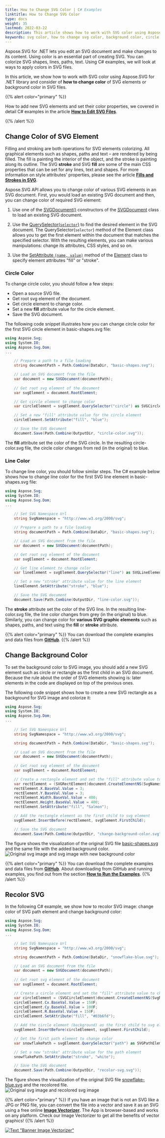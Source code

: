 ```yaml
---
title: How to Change SVG Color | C# Examples
linktitle: How to Change SVG Color
type: docs
weight: 35
lastmod: 2022-03-22
description: This article shows how to work with SVG color using Aspose.SVG for .NET library. You will consider detailed C# examples of how to change SVG elements' color or background color in SVG files.
keywords: svg color, how to change svg color, background color, circle color, change background color, c# example, stroke color, fill color, change svg color, line color, color property, svg background color, svg file
---
```

<link href="./../../style.css" rel="stylesheet" type="text/css" />

Aspose.SVG for .NET lets you edit an SVG document and make changes to its content.  Using color is an essential part of creating SVG. You can colorize SVG shapes, lines, paths, text. Using C# examples, we will look at ways to apply colors in SVG files.

In this article, we show how to work with SVG color using Aspose.SVG for .NET library and consider of **how to change color** of SVG elements or background color in SVG files.

{{% alert color="primary" %}} 

How to add new SVG elements and set their color properties, we covered in detail C# examples in the article [**How to Edit SVG Files**](https://docs.aspose.com/svg/net/how-to-work-with-aspose-svg-api/how-to-edit-svg-documents/).

{{% /alert %}} 

## **Change Color of SVG Element**

Filling and stroking are both operations for SVG elements colorizing. All graphical elements such as shapes, paths and text – are rendered by being filled. The fill is painting the interior of the object, and the stroke is painting along its outline. The SVG **stroke** and SVG **fill** are some of the main CSS properties that can be set for any lines, text and shapes. For more information on style attributes' properties, please see the article [**Fills and Strokes in SVG**](https://docs.aspose.com/svg/net/drawing-basics/fills-and-strokes/).

Aspose.SVG API allows you to change color of various SVG elements in an SVG document.  First, you would load an existing SVG document and then, you can change color of required SVG element:

1. Use one of the [SVGDocument()](https://reference.aspose.com/svg/net/aspose.svg/svgdocument/constructors/10) constructors of the [SVGDocument](https://reference.aspose.com/net/svg/aspose.svg/svgdocument)  class to load an existing SVG document.  

2. Use the [QuerySelector(`selector`)](https://reference.aspose.com/svg/net/aspose.svg.dom/element/methods/queryselector)  to find the desired element in the SVG document. The QuerySelector(`selector`) method of the Element class allows you to get the first element within the document that matches the specified selector. With the resulting elements, you can make various manipulations: change its attributes, CSS styles, and so on.

3. Use the  [SetAttribute `(name, value)`](https://reference.aspose.com/svg/net/aspose.svg.dom/element/methods/setattribute) method of the [Element](https://reference.aspose.com/svg/net/aspose.svg.dom/element) class to specify element attributes "fill" or "stroke".

### **Circle Color**

To change circle color, you should follow a few steps:

- Open a source SVG file.
- Get root svg element of the document.
- Get circle element to change color.
- Set a new **fill** attribute value for the circle element.
- Save the SVG document.

The following code snippet illustrates how you can change circle color for the first SVG circle element in basic-shapes.svg file:

```c#
using Aspose.Svg;
using System.IO;
using Aspose.Svg.Dom;
...

    // Prepare a path to a file loading
    string documentPath = Path.Combine(DataDir, "basic-shapes.svg");

    // Load an SVG document from the file
    var document = new SVGDocument(documentPath);
    
    // Get root svg element of the document
    var svgElement = document.RootElement;    

    // Get circle element to change color
    var circleElement = svgElement.QuerySelector("circle") as SVGCircleElement;

    // Set a new "fill" attribute value for the circle element
    circleElement.SetAttribute("fill", "blue"); 

	// Save the SVG document
    document.Save(Path.Combine(OutputDir, "circle-color.svg"));
```
The **fill** attribute set the color of the SVG circle. In the resulting circle-color.svg file, the circle color changes from red (in the original) to blue. 

### **Line Color**

To change line color, you should follow similar steps. The C# example below shows how to change line color for the first SVG line element in basic-shapes.svg file:

```c#
using Aspose.Svg;
using System.IO;
using Aspose.Svg.Dom;
...

    // Set SVG Namespace Url
    string SvgNamespace = "http://www.w3.org/2000/svg";
	
	// Prepare a path to a file loading
    string documentPath = Path.Combine(DataDir, "basic-shapes.svg");

    // Load an SVG document from the file
    var document = new SVGDocument(documentPath);

    // Get root svg element of the document
    var svgElement = document.RootElement;

    // Get line element to change color
    var lineElement = svgElement.QuerySelector("line") as SVGLineElement;

    // Set a new "stroke" attribute value for the line element
    lineElement.SetAttribute("stroke", "blue");

    // Save the SVG document
    document.Save(Path.Combine(OutputDir, "line-color.svg"));
```

The **stroke** attribute set the color of the SVG line. In the resulting line-color.svg file, the line color changes from grey (in the original) to blue. Similarly, you can change color for **various SVG graphic elements** such as shapes, paths, and text using the **fill** or **stroke** attribute.

{{% alert color="primary" %}} 
You can download the complete examples and data files from [**GitHub**](https://github.com/aspose-svg/Aspose.SVG-Documentation).
{{% /alert %}} 

## **Change Background Color**

To set the background color to SVG image, you should add a new SVG element such as circle or rectangle as the first child in an SVG document. Because the rule about the order of SVG elements showing is: later elements in the code are displayed on top of the previous ones.

The following code snippet shows how to create a new SVG rectangle as a background for SVG image and colorize it: 
```c#
using Aspose.Svg;
using System.IO;
using Aspose.Svg.Dom;
...
    
    // Set SVG Namespace Url
    string SvgNamespace = "http://www.w3.org/2000/svg";

    string documentPath = Path.Combine(DataDir, "basic-shapes.svg");

    // Load an SVG document from the file
    var document = new SVGDocument(documentPath);
    
    // Get root svg element of the document
    var svgElement = document.RootElement;                

    // Create a rectangle element and set the "fill" attribute value to change background color
    var rectElement = (SVGRectElement)document.CreateElementNS(SvgNamespace, "rect");
    rectElement.X.BaseVal.Value = 3;
    rectElement.Y.BaseVal.Value = 3;
    rectElement.Width.BaseVal.Value = 400;
    rectElement.Height.BaseVal.Value = 400;
    rectElement.SetAttribute("fill", "Salmon");

    // Add the rectangle element as the first child to svg element
    svgElement.InsertBefore(rectElement, svgElement.FirstChild);

    // Save the SVG document
    document.Save(Path.Combine(OutputDir, "change-background-color.svg"));
```

The figure shows the visualization of the original SVG file  [basic-shapes.svg](https://docs.aspose.com/svg/net/how-to-work-with-aspose-svg-api/how-to-edit-svg-documents/basic-shapes.svg) and the same file with the added background color.
![Original svg image and svg image with new background color](background-color.png#center)

{{% alert color="primary" %}} 
You can download the complete examples and data files from [**GitHub**](https://github.com/aspose-svg/Aspose.SVG-Documentation). About downloading from GitHub and running examples, you find out from the section [**How to Run the Examples**](http://docs.aspose.com/svg/net/how-to-run-the-tests).
{{% /alert %}} 

## **Recolor SVG**
In the following C# example, we show how to recolor SVG image: change color of SVG path element and change background color:

```c# 
using Aspose.Svg;
using System.IO;
using Aspose.Svg.Dom;
...

    // Set SVG Namespace Url
    string SvgNamespace = "http://www.w3.org/2000/svg";

    string documentPath = Path.Combine(DataDir, "snowflake-blue.svg");

    // Load an SVG document from the file
    var document = new SVGDocument(documentPath);
    
    // Get root svg element of the document
    var svgElement = document.RootElement;

    // Create a circle element and set the "fill" attribute value to change background color
    var circleElement = (SVGCircleElement)document.CreateElementNS(SvgNamespace, "circle");
    circleElement.Cx.BaseVal.Value = 150F;
    circleElement.Cy.BaseVal.Value = 100F;
    circleElement.R.BaseVal.Value = 150F;
    circleElement.SetAttribute("fill", "#03b6fd");

    // Add the circle element (background) as the first child to svg element
    svgElement.InsertBefore(circleElement, svgElement.FirstChild);

    // Get the first path element to change color
    var snowflakePath = svgElement.QuerySelector("path") as SVGPathElement;

    // Set a new "stroke" attribute value for the path element
    snowflakePath.SetAttribute("stroke", "white");

    // Save the SVG document
    document.Save(Path.Combine(OutputDir, "recolor-svg.svg"));
```

The figure shows the visualization of the original SVG file  [snowflake-blue.svg](https://docs.aspose.com/svg/net/how-to-work-with-aspose-svg-api/how-to-change-svg-color/snowflake-blue.svg) and the recolored file.
![Original svg image and recolored svg image](change-background-color.png#center)

{{% alert color="primary" %}} 
If you have an image that is not an SVG like a JPG or PNG file, you can convert the file into a vector and save it as an SVG using a free online [**Image Vectorizer**](https://products.aspose.app/svg/image-vectorization). The App is browser-based and works on any platform. Check our Image Vectorizer to get all the benefits of vector graphics!
{{% /alert %}} 

<a href="https://products.aspose.app/svg/image-vectorization" target="_blank">![Text "Banner Image Vectorizer"](../vectorization/image-vectorizer.png#center)</a>

